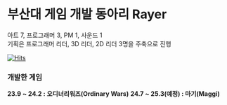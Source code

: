 # 부산대 게임 개발 동아리 Rayer
아트 7, 프로그래머 3, PM 1, 사운드 1   
기획은 프로그래머 리더, 3D 리더, 2D 리더 3명을 주축으로 진행

[![Hits](https://hits.seeyoufarm.com/api/count/incr/badge.svg?url=https%3A%2F%2Fgithub.com%2FRRRayer%2Fhit-counter&count_bg=%2379C83D&title_bg=%23555555&icon=&icon_color=%23E7E7E7&title=hits&edge_flat=false)](https://hits.seeyoufarm.com)

### 개발한 게임
**23.9 ~ 24.2 : 오디너리워즈(Ordinary Wars)**
**24.7 ~ 25.3(예정) : 마기(Maggi)**
